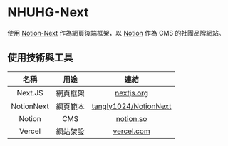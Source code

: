 # NHUHG-Next

使用 [Notion-Next](https://github.com/tangly1024/NotionNext) 作為網頁後端框架，以 [Notion](https://notion.so) 作為 CMS 的社團品牌網站。

## 使用技術與工具

| 名稱       | 用途     | 連結                                                              |
|:----------:|:-------:|:-----------------------------------------------------------------:|
| Next.JS    | 網頁框架 | [nextjs.org](https://nextjs.org)                                  |
| NotionNext | 網頁範本 | [tangly1024/NotionNext](https://github.com/tangly1024/NotionNext) |
| Notion     | CMS     | [notion.so](https://notion.so)                                    |
| Vercel     | 網站架設 | [vercel.com](https://vercel.com)                                  |

